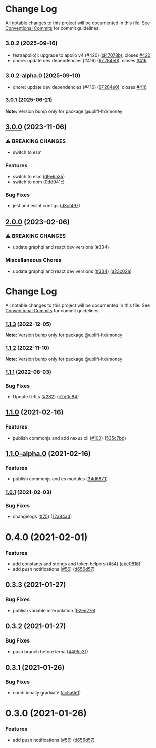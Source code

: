 # Change Log

All notable changes to this project will be documented in this file.
See [Conventional Commits](https://conventionalcommits.org) for commit guidelines.

## <small>3.0.2 (2025-09-16)</small>

* feat(apollo)!: upgrade to apollo v4 (#420) ([d47078b](https://github.com/uplift-ltd/nexus/commit/d47078b)), closes [#420](https://github.com/uplift-ltd/nexus/issues/420)
* chore: update dev dependencies (#416) ([97284e0](https://github.com/uplift-ltd/nexus/commit/97284e0)), closes [#416](https://github.com/uplift-ltd/nexus/issues/416)





## <small>3.0.2-alpha.0 (2025-09-10)</small>

* chore: update dev dependencies (#416) ([97284e0](https://github.com/uplift-ltd/nexus/commit/97284e0)), closes [#416](https://github.com/uplift-ltd/nexus/issues/416)





### [3.0.1](https://github.com/uplift-ltd/nexus/compare/@uplift-ltd/money@3.0.0...@uplift-ltd/money@3.0.1) (2025-06-21)

**Note:** Version bump only for package @uplift-ltd/money





## [3.0.0](https://github.com/uplift-ltd/nexus/compare/@uplift-ltd/money@2.0.0...@uplift-ltd/money@3.0.0) (2023-11-06)


### ⚠ BREAKING CHANGES

* switch to esm

### Features

* switch to esm ([d9e6a35](https://github.com/uplift-ltd/nexus/commit/d9e6a35b04af3da5c8d595105d9266486af1d4dd))
* switch to npm ([0dd941c](https://github.com/uplift-ltd/nexus/commit/0dd941cb72858a37d29336bedf403f580297e166))


### Bug Fixes

* jest and eslint configs ([d3cf497](https://github.com/uplift-ltd/nexus/commit/d3cf497ba25ccebeef4f17a6763868610be8b5e3))



## [2.0.0](https://github.com/uplift-ltd/nexus/compare/@uplift-ltd/money@1.1.3...@uplift-ltd/money@2.0.0) (2023-02-06)


### ⚠ BREAKING CHANGES

* update graphql and react dev versions (#334)

### Miscellaneous Chores

* update graphql and react dev versions ([#334](https://github.com/uplift-ltd/nexus/issues/334)) ([a23c02a](https://github.com/uplift-ltd/nexus/commit/a23c02a120dfde626c39c3dae392d36e874bd9cd))



# Change Log

All notable changes to this project will be documented in this file. See
[Conventional Commits](https://conventionalcommits.org) for commit guidelines.

### [1.1.3](https://github.com/uplift-ltd/nexus/compare/@uplift-ltd/money@1.1.2...@uplift-ltd/money@1.1.3) (2022-12-05)

**Note:** Version bump only for package @uplift-ltd/money

### [1.1.2](https://github.com/uplift-ltd/nexus/compare/@uplift-ltd/money@1.1.1...@uplift-ltd/money@1.1.2) (2022-11-10)

**Note:** Version bump only for package @uplift-ltd/money

### [1.1.1](https://github.com/uplift-ltd/nexus/compare/@uplift-ltd/money@1.1.0...@uplift-ltd/money@1.1.1) (2022-08-03)

### Bug Fixes

- Update URLs ([#282](https://github.com/uplift-ltd/nexus/issues/282))
  ([c2d0c84](https://github.com/uplift-ltd/nexus/commit/c2d0c843c8eb18c4a9ae360ee2d840f5be388fac))

## [1.1.0](https://github.com/uplift-ltd/nexus/compare/@uplift-ltd/money@1.0.1...@uplift-ltd/money@1.1.0) (2021-02-16)

### Features

- publish commonjs and add nexus cli ([#100](https://github.com/uplift-ltd/nexus/issues/100))
  ([535c7bd](https://github.com/uplift-ltd/nexus/commit/535c7bd0ad8224b9dde814f18f9d5082366061e1))

## [1.1.0-alpha.0](https://github.com/uplift-ltd/nexus/compare/@uplift-ltd/money@1.0.1...@uplift-ltd/money@1.1.0-alpha.0) (2021-02-16)

### Features

- publish commonjs and es modules
  ([34d6871](https://github.com/uplift-ltd/nexus/commit/34d6871f720efebf2d48773ae1e17c8dc6fd652d))

### [1.0.1](https://github.com/uplift-ltd/nexus/compare/@uplift-ltd/money@0.4.0...@uplift-ltd/money@1.0.1) (2021-02-03)

### Bug Fixes

- changelogs ([#75](https://github.com/uplift-ltd/nexus/issues/75))
  ([12a84a4](https://github.com/uplift-ltd/nexus/commit/12a84a443f74257efe930d0dcf96b61635643dcd))

# 0.4.0 (2021-02-01)

### Features

- add constants and strings and token helpers ([#54](https://github.com/uplift-ltd/nexus/issues/54))
  ([abe0816](https://github.com/uplift-ltd/nexus/commit/abe08162dec2552c083680fde4ce80bf9d4b6675))
- add push notifications ([#56](https://github.com/uplift-ltd/nexus/issues/56))
  ([d656d57](https://github.com/uplift-ltd/nexus/commit/d656d57fa545c77c9c28aab77e57ea43a2bacc60))

## 0.3.3 (2021-01-27)

### Bug Fixes

- publish variable interpolation
  ([92ee27e](https://github.com/uplift-ltd/nexus/commit/92ee27e2b1a473d14e95120fd9835f90e2b4b0d0))

## 0.3.2 (2021-01-27)

### Bug Fixes

- push branch before lerna
  ([4495c31](https://github.com/uplift-ltd/nexus/commit/4495c311019edad65242fddfcbec3763a86f528c))

## 0.3.1 (2021-01-26)

### Bug Fixes

- conditionally graduate
  ([ac5a0e1](https://github.com/uplift-ltd/nexus/commit/ac5a0e1fc880399a0b498e7eac042f1572fee991))

# 0.3.0 (2021-01-26)

### Features

- add push notifications ([#56](https://github.com/uplift-ltd/nexus/issues/56))
  ([d656d57](https://github.com/uplift-ltd/nexus/commit/d656d57fa545c77c9c28aab77e57ea43a2bacc60))
